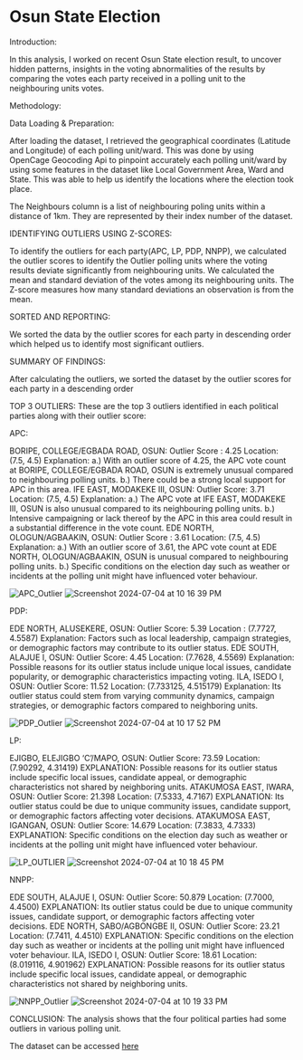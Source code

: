 # Osun State Election

Introduction:

In this analysis, I worked on recent Osun State election result, to uncover hidden patterns, insights in the voting abnormalities of the results by comparing the votes each party received in a polling unit to the neighbouring units votes.

Methodology:

Data Loading & Preparation:

After loading the dataset, I retrieved the geographical coordinates (Latitude and Longitude) of each polling unit/ward. This was done by using OpenCage Geocoding Api to pinpoint accurately each polling unit/ward by using some features in the dataset like Local Government Area, Ward and State. This was able to help us identify the locations where the election took place.

The Neighbours column is a list of neighbouring poling units within a distance of 1km. They are represented by their index number of the dataset.

IDENTIFYING OUTLIERS USING Z-SCORES:

To identify the outliers for each party(APC, LP, PDP, NNPP), we calculated the outlier scores to identify the Outlier polling units where the voting results deviate significantly from neighbouring units. We calculated the mean and standard deviation of the votes among its neighbouring units. The Z-score measures how many standard deviations an observation is from the mean.

SORTED AND REPORTING:

We sorted the data by the outlier scores for each party in descending order which helped us to identify most significant outliers.

SUMMARY OF FINDINGS:

After calculating the outliers, we sorted the dataset by the outlier scores for each party in a descending order

TOP 3 OUTLIERS:
These are the top 3 outliers identified in each political parties along with their outlier score:

APC:

BORIPE, COLLEGE/EGBADA ROAD, OSUN:
Outlier Score : 4.25
Location: (7.5, 4.5)
Explanation:
a.) With an outlier score of 4.25, the APC vote count at BORIPE, COLLEGE/EGBADA ROAD, OSUN is extremely unusual compared to neighbouring polling units.
b.) There could be a strong local support for APC in this area.
IFE EAST, MODAKEKE III, OSUN:
Outlier Score: 3.71
Location: (7.5, 4.5)
Explanation:
a.) The APC vote at IFE EAST, MODAKEKE III, OSUN is also unusual compared to its neighbouring polling units.
b.) Intensive campaigning or lack thereof by the APC in this area could result in a substantial difference in the vote count.
EDE NORTH, OLOGUN/AGBAAKIN, OSUN:
Outlier Score : 3.61
Location: (7.5, 4.5)
Explanation:
a.) With an outlier score of 3.61, the APC vote count at EDE NORTH, OLOGUN/AGBAAKIN, OSUN is unusual compared to neighbouring polling units.
b.) Specific conditions on the election day such as weather or incidents at the polling unit might have influenced voter behaviour.

![APC_Outlier](https://github.com/Raphlawren/Osun_State_Election/assets/130583230/f32d5457-a2ba-445e-a801-513955d8ac3f)
![Screenshot 2024-07-04 at 10 16 39 PM](https://github.com/Raphlawren/Osun_State_Election/assets/130583230/84c60051-b7ef-49de-9bef-1069b89947ea)

PDP:

EDE NORTH, ALUSEKERE, OSUN:
Outlier Score: 5.39
Location : (7.7727, 4.5587)
Explanation:
Factors such as local leadership, campaign strategies, or demographic factors may contribute to its outlier status.
EDE SOUTH, ALAJUE I, OSUN:
Outlier Score: 4.45
Location: (7.7628, 4.5569)
Explanation:
Possible reasons for its outlier status include unique local issues, candidate popularity, or demographic characteristics impacting voting.
ILA, ISEDO I, OSUN:
Outlier Score: 11.52
Location: (7.733125, 4.515179)
Explanation:
Its outlier status could stem from varying community dynamics, campaign strategies, or demographic factors compared to neighboring units.

![PDP_Outlier](https://github.com/Raphlawren/Osun_State_Election/assets/130583230/b2eff261-b8dc-44a0-9bf8-3132abe88304)
![Screenshot 2024-07-04 at 10 17 52 PM](https://github.com/Raphlawren/Osun_State_Election/assets/130583230/0dabc1e8-a792-45d9-ada8-a2855f17c1ac)


LP:

EJIGBO, ELEJIGBO ‘C’/MAPO, OSUN:
Outlier Score: 73.59
Location: (7.90292, 4.31419)
EXPLANATION:
Possible reasons for its outlier status include specific local issues, candidate appeal, or demographic characteristics not shared by neighboring units.
ATAKUMOSA EAST, IWARA, OSUN:
Outlier Score: 21.398
Location: (7.5333, 4.7167)
EXPLANATION:
Its outlier status could be due to unique community issues, candidate support, or demographic factors affecting voter decisions.
ATAKUMOSA EAST, IGANGAN, OSUN:
Outlier Score: 14.679
Location: (7.3833, 4.7333)
EXPLANATION:
Specific conditions on the election day such as weather or incidents at the polling unit might have influenced voter behaviour.

![LP_OUTLIER](https://github.com/Raphlawren/Osun_State_Election/assets/130583230/855bcab9-0736-41e3-b000-557ce4ad77a8)
![Screenshot 2024-07-04 at 10 18 45 PM](https://github.com/Raphlawren/Osun_State_Election/assets/130583230/4df3ce96-aee2-4ce3-acd1-2baac79eb3dc)


NNPP:

EDE SOUTH, ALAJUE I, OSUN:
Outlier Score: 50.879
Location: (7.7000, 4.4500)
EXPLANATION:
Its outlier status could be due to unique community issues, candidate support, or demographic factors affecting voter decisions.
EDE NORTH, SABO/AGBONGBE II, OSUN:
Outlier Score: 23.21
Location: (7.7411, 4.4510)
EXPLANATION:
Specific conditions on the election day such as weather or incidents at the polling unit might have influenced voter behaviour.
ILA, ISEDO I, OSUN:
Outlier Score: 18.61
Location: (8.019116, 4.901962)
EXPLANATION:
Possible reasons for its outlier status include specific local issues, candidate appeal, or demographic characteristics not shared by neighboring units.

![NNPP_Outlier](https://github.com/Raphlawren/Osun_State_Election/assets/130583230/e9f6a31d-82bb-4189-b3dc-1949904edbb2)
![Screenshot 2024-07-04 at 10 19 33 PM](https://github.com/Raphlawren/Osun_State_Election/assets/130583230/efa6410e-8a50-41de-9ff2-d7b0ef194781)

CONCLUSION:
The analysis shows that the four political parties had some outliers in various polling unit.


The dataset can be accessed [here](https://docs.google.com/spreadsheets/d/1_DEH5sEsZsFS8z5qHcGX_C5RhK0aghNa/edit?gid=663511907#gid=663511907)
